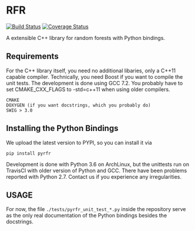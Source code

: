 # RFR

[![Build Status](https://travis-ci.org/automl/random_forest_run.svg?branch=master)](https://travis-ci.org/automl/random_forest_run)
[![Coverage Status](https://coveralls.io/repos/github/automl/random_forest_run/badge.svg?branch=master)](https://coveralls.io/github/automl/random_forest_run?branch=master)

A extensible C++ library for random forests with Python bindings.

## Requirements

For the C++ library itself, you need no additional libaries, only a C++11 capable compiler.
Technically, you need Boost if you want to compile the unit tests.
The development is done using GCC 7.2.
You probably have to set CMAKE\_CXX\_FLAGS to -std=c++11 when using older compilers.

```
CMAKE
DOXYGEN (if you want docstrings, which you probably do)
SWIG > 3.0
```


## Installing the Python Bindings
We upload the latest version to PYPI, so you can install it via
```
pip install pyrfr
```
Development is done with Python 3.6 on ArchLinux, but the unittests run on TravisCI with older version of Python and GCC. There have been problems reported with Python 2.7. Contact us if you experience any irregularities.

## USAGE

For now, the file `./tests/pyrfr_unit_test_*.py` inside the repository serve as the
only real documentation of the Python bindings besides the docstrings.
